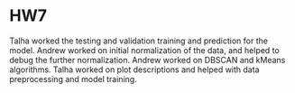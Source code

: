 # HW7
Talha worked the testing and validation training and prediction for the model.
Andrew worked on initial normalization of the data, and  helped to debug the further normalization.
Andrew worked on DBSCAN and kMeans algorithms.
Talha worked on plot descriptions and helped with data preprocessing and model training.

